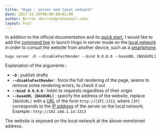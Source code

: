 ```yaml
---
title: "Hugo : server and local network"
date: 2017-12-29T00:00:00+01:00
author: Birros <birros@protonmail.com>
layout: Post
---
```


In addition to the official documentation and its [quick start], I would like
to add the [command line] to launch Hugo in server mode on the [local network]
in order to consult the website from another device, such as a [smartphone].

<!-- Summary links -->

[quick start]: https://gohugo.io/getting-started/quick-start/
[command line]: https://en.wikipedia.org/wiki/Command_(computing)
[smartphone]: https://en.wikipedia.org/wiki/Smartphone
[local network]: https://en.wikipedia.org/wiki/Local_area_network

<!-- more -->

    hugo server -D --disableFastRender --bind 0.0.0.0 --baseURL [BASEURL]

Explanation of the arguments :

- __`-D`__ : publish drafts
- __`--disableFastRender`__ : force the full rendering of the page, seems to
remove some rendering errors, to check it out
- __`--bind 0.0.0.0`__ : listen to requests regardless of their origin
- __`--baseURL [BASEURL]`__ : specify the address of the website, replace
`[BASEURL]` with a [URL] of the form `http://[IP]:1313`, where `[IP]`
corresponds to the [IP address] of the server on the local network. Example :
`http://192.168.1.14:1313`

The website is exposed on the local network at the above-mentioned address.

<!--External links and references-->

[IP address]: https://en.wikipedia.org/wiki/IP_address
[URL]: https://en.wikipedia.org/wiki/URL
